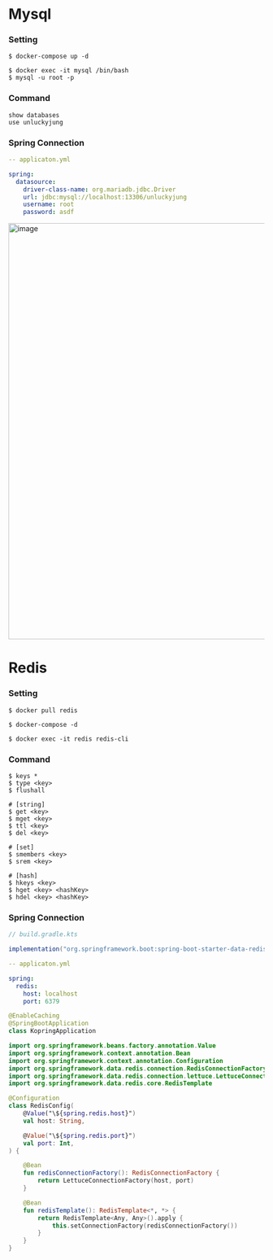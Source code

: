 # Mysql

### Setting

```console
$ docker-compose up -d

$ docker exec -it mysql /bin/bash
$ mysql -u root -p
```

### Command

```console
show databases
use unluckyjung
```

### Spring Connection

```yml
-- applicaton.yml

spring:
  datasource:
    driver-class-name: org.mariadb.jdbc.Driver
    url: jdbc:mysql://localhost:13306/unluckyjung
    username: root
    password: asdf
```

<img width="818" alt="image" src="https://user-images.githubusercontent.com/43930419/212459888-baa0fb9c-3429-43c9-af76-a95c80458023.png">

# Redis

### Setting
```console
$ docker pull redis

$ docker-compose -d

$ docker exec -it redis redis-cli
```

### Command

```console
$ keys *
$ type <key>
$ flushall

# [string]
$ get <key>
$ mget <key>
$ ttl <key>
$ del <key>

# [set]
$ smembers <key>
$ srem <key>

# [hash]
$ hkeys <key>
$ hget <key> <hashKey>
$ hdel <key> <hashKey>
```

### Spring Connection

```gradle
// build.gradle.kts

implementation("org.springframework.boot:spring-boot-starter-data-redis")
```

```yml
-- applicaton.yml

spring:
  redis:
    host: localhost
    port: 6379
```

```kotlin
@EnableCaching
@SpringBootApplication
class KopringApplication

```

```kotlin
import org.springframework.beans.factory.annotation.Value
import org.springframework.context.annotation.Bean
import org.springframework.context.annotation.Configuration
import org.springframework.data.redis.connection.RedisConnectionFactory
import org.springframework.data.redis.connection.lettuce.LettuceConnectionFactory
import org.springframework.data.redis.core.RedisTemplate

@Configuration
class RedisConfig(
    @Value("\${spring.redis.host}")
    val host: String,

    @Value("\${spring.redis.port}")
    val port: Int,
) {

    @Bean
    fun redisConnectionFactory(): RedisConnectionFactory {
        return LettuceConnectionFactory(host, port)
    }

    @Bean
    fun redisTemplate(): RedisTemplate<*, *> {
        return RedisTemplate<Any, Any>().apply {
            this.setConnectionFactory(redisConnectionFactory())
        }
    }
}
```
